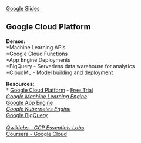 
[Google Slides](https://docs.google.com/presentation/d/1avRm-Ezi4Zj4GiAMR55OgfWN13C7pnvWy6Ck4kya7zQ/edit#slide=id.p2)

## Google Cloud Platform

**Demos:**
<br>*Machine Learning APIs
<br>*Google Cloud Functions
<br>*App Engine Deployments
<br>*BigQuery - Serverless data warehouse for analytics
<br>*CloudML - Model building and deployment

**Resources:**
<br>* [Google Cloud Platform](https://console.cloud.google.com/) - [Free Trial](https://console.cloud.google.com/freetrial)
<br>*[Google Machine Learning Engine](https://cloud.google.com/ml-engine/docs/)
<br>*[Google App Engine](https://cloud.google.com/appengine/)
<br>*[Google Kubernetes Engine](https://cloud.google.com/kubernetes-engine/)
<br>*[Google BigQuery](https://cloud.google.com/bigquery/docs/)
<br>
<br>*[Qwiklabs - GCP Essentials Labs](https://www.qwiklabs.com/quests/23?locale=en)
<br>*[Coursera - Google Cloud](https://www.coursera.org/googlecloud)
